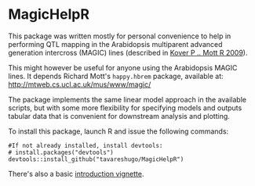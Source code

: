 # MagicHelpR

This package was written mostly for personal convenience to help in performing QTL 
mapping in the Arabidopsis multiparent advanced generation intercross (MAGIC) 
lines (described in 
[Kover P .. Mott R 2009](http://journals.plos.org/plosgenetics/article?id=10.1371/journal.pgen.1000551)).

This might however be useful for anyone using the Arabidopsis MAGIC lines. It
depends Richard Mott's `happy.hbrem` package, available at:
http://mtweb.cs.ucl.ac.uk/mus/www/magic/

The package implements the same linear model approach in the available 
scripts, but with some more flexibility for specifying models and outputs 
tabular data that is convenient for downstream analysis and plotting.

To install this package, launch R and issue the following commands:

```
#If not already installed, install devtools:
# install.packages("devtools")
devtools::install_github("tavareshugo/MagicHelpR")
```

There's also a basic [introduction vignette](https://tavareshugo.github.io/MagicHelpR/articles/introduction.html).

